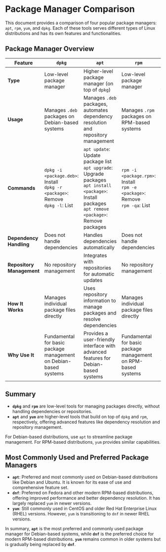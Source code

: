 # Package Manager Comparison

This document provides a comparison of four popular package managers: `apt`, `rpm`, `yum`, and `dpkg`. Each of these tools serves different types of Linux distributions and has its own features and functionalities.

## Package Manager Overview

| Feature   | `dpkg`                                      | `apt`                                        | `rpm`                                      | `yum`                                      |
|-----------|---------------------------------------------|----------------------------------------------|-------------------------------------------|-------------------------------------------|
| **Type**  | Low-level package manager                   | Higher-level package manager (on top of `dpkg`) | Low-level package manager                   | Higher-level package manager (on top of `rpm`) |
| **Usage** | Manages `.deb` packages on Debian-based systems | Manages `.deb` packages, automates dependency resolution and repository management | Manages `.rpm` packages on RPM-based systems | Manages `.rpm` packages, automates dependency resolution and repository management |
| **Commands** | `dpkg -i <package.deb>`: Install<br>`dpkg -r <package>`: Remove<br>`dpkg -l`: List | `apt update`: Update package list<br>`apt upgrade`: Upgrade packages<br>`apt install <package>`: Install packages<br>`apt remove <package>`: Remove packages | `rpm -i <package.rpm>`: Install<br>`rpm -e <package>`: Remove<br>`rpm -qa`: List | `yum update`: Update packages<br>`yum install <package>`: Install packages<br>`yum remove <package>`: Remove packages<br>`yum list installed`: List |
| **Dependency Handling** | Does not handle dependencies | Handles dependencies automatically | Does not handle dependencies | Handles dependencies automatically |
| **Repository Management** | No repository management | Integrates with repositories for automatic updates | No repository management | Integrates with repositories for automatic updates |
| **How It Works** | Manages individual package files directly | Uses repository information to manage packages and resolve dependencies | Manages individual package files directly | Uses repository information to manage packages and resolve dependencies |
| **Why Use It** | Fundamental for basic package management on Debian-based systems | Provides a user-friendly interface with advanced features for Debian-based systems | Fundamental for basic package management on RPM-based systems | Provides a user-friendly interface with advanced features for RPM-based systems |

## Summary

- **`dpkg`** and **`rpm`** are low-level tools for managing packages directly, without handling dependencies or repositories.
- **`apt`** and **`yum`** are higher-level tools that build on top of `dpkg` and `rpm`, respectively, offering advanced features like dependency resolution and repository management.

For Debian-based distributions, use `apt` to streamline package management. For RPM-based distributions, `yum` provides similar capabilities.

## Most Commonly Used and Preferred Package Managers

- **`apt`**: Preferred and most commonly used on Debian-based distributions like Debian and Ubuntu. It is known for its ease of use and comprehensive feature set.
- **`dnf`**: Preferred on Fedora and other modern RPM-based distributions, offering improved performance and better dependency resolution. It has largely replaced `yum` in newer versions.
- **`yum`**: Still commonly used in CentOS and older Red Hat Enterprise Linux (RHEL) versions. However, `yum` is transitioning to `dnf` in newer RHEL versions.

In summary, **`apt`** is the most preferred and commonly used package manager for Debian-based systems, while **`dnf`** is the preferred choice for modern RPM-based distributions. **`yum`** remains common in older systems but is gradually being replaced by **`dnf`**.

